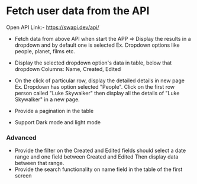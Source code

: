 # Fetch user data from the API

Open API Link:- https://swapi.dev/api/

- Fetch data from above API when start the APP
  => Display the results in a dropdown and by default one is selected
  Ex. Dropdown options like people, planet, films etc.

- Display the selected dropdown option's data in table, below that dropdown
  Columns: Name, Created, Edited

- On the click of particular row, display the detailed details in new page
  Ex. Dropdown has option selected "People". Click on the first row person called "Luke Skywalker" then display all the details of "Luke Skywalker" in a new page.

- Provide a pagination in the table

- Support Dark mode and light mode

### Advanced

- Provide the filter on the Created and Edited fields should select a date range and one field between Created and Edited Then display data between that range.
- Provide the search functionality on name field in the table of the first screen
